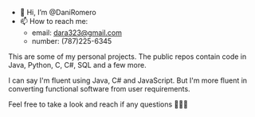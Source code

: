 - 👋 Hi, I’m @DaniRomero
- 📫 How to reach me:
   - email: dara323@gmail.com
   - number: (787)225-6345

This are some of my personal projects.
The public repos contain code in Java, Python, 
C, C#, SQL and a few more. 

I can say I'm fluent using Java, C# and JavaScript. 
But I'm more fluent in converting functional software from user requirements. 

Feel free to take a look and reach if any questions 🙋🏻‍♂️
 
